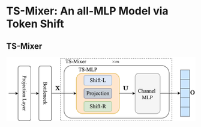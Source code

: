 # TS-Mixer: An all-MLP Model via Token Shift
## TS-Mixer
![示例图片](https://github.com/wyl-privacy-project/TS-Mixer/blob/main/Figure/TS-Mixer.jpg)
